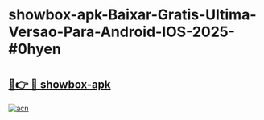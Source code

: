 # showbox-apk-Baixar-Gratis-Ultima-Versao-Para-Android-IOS-2025-#0hyen

# <h2><a href="https://ainizakaria.my?title=showbox-apk&ref=25M">🔗👉 🔴 showbox-apk</a></h2>

[![acn](https://github.com/user-attachments/assets/0f9c940e-d8b0-45ae-aac7-cd30a18b3e1c)](https://ainizakaria.my?title=showbox-apk&ref=25M)

